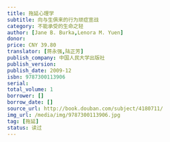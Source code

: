 ```yaml
---
title: 拖延心理学
subtitle: 向与生俱来的行为顽症宣战
category: 不能承受的生命之轻
author: [Jane B. Burka,Lenora M. Yuen]
donor:
price: CNY 39.80
translator: [蒋永强,陆正芳]
publish_company: 中国人民大学出版社
publish_version:
publish_date: 2009-12
isbn: 9787300113906
serial:
total_volume: 1
borrower: []
borrow_date: []
source_url: http://book.douban.com/subject/4180711/
img_url: /media/img/9787300113906.jpg
tag: [拖延]
status: 读过
---
```

